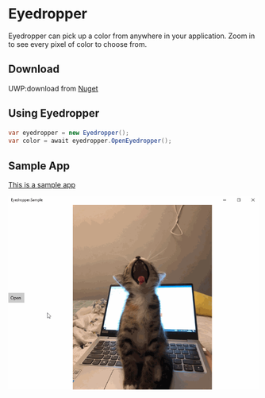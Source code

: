 # Eyedropper
Eyedropper can pick up a color from anywhere in your application.
Zoom in to see every pixel of color to choose from.

## Download

UWP:download from [Nuget](https://www.nuget.org/packages/Eyedropper.UWP/)

## Using Eyedropper

```c#
var eyedropper = new Eyedropper();
var color = await eyedropper.OpenEyedropper();
```
## Sample App

[This is a sample app](https://github.com/HHChaos/Eyedropper/tree/master/Eyedropper.Sample)

![Screenshot](Screenshot/screenshot.gif)